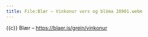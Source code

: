 ```yaml
---
title: File:Blær – Vinkonur vors og blóma 28901.webm
---
```


{{c}} Blær – https://blaer.is/grein/vinkonur